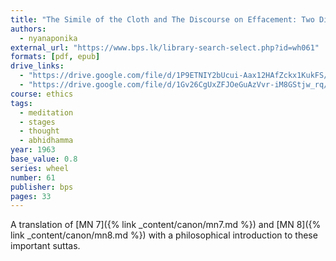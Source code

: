 ```yaml
---
title: "The Simile of the Cloth and The Discourse on Effacement: Two Discourses of the Buddha"
authors:
  - nyanaponika
external_url: "https://www.bps.lk/library-search-select.php?id=wh061"
formats: [pdf, epub]
drive_links:
  - "https://drive.google.com/file/d/1P9ETNIY2bUcui-Aax12HAfZckx1KukFS/view?usp=drivesdk"
  - "https://drive.google.com/file/d/1Gv26CgUxZFJOeGuAzVvr-iM8GStjw_rq/view?usp=drivesdk"
course: ethics
tags:
  - meditation
  - stages
  - thought
  - abhidhamma
year: 1963
base_value: 0.8
series: wheel
number: 61
publisher: bps
pages: 33
---
```


A translation of [MN 7]({% link _content/canon/mn7.md %}) and [MN 8]({% link _content/canon/mn8.md %}) with a philosophical introduction to these important suttas.
